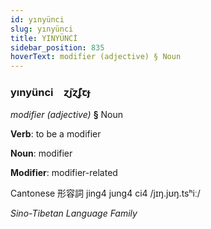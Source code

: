 ```yaml
---
id: yınyünci
slug: yınyünci
title: YINYÜNCİ
sidebar_position: 835
hoverText: modifier (adjective) § Noun
---
```


### yınyünci&emsp;<span kind="abugida">ɀ̃ȷɀ̃ʄꞇɟ</span>

*modifier (adjective)* **§** Noun

**Verb**: to be a modifier

**Noun**: modifier

**Modifier**: modifier-related

Cantonese 形容詞 jing4 jung4 ci4 /jɪŋ.jʊŋ.tsʰiː/

*Sino-Tibetan Language Family*